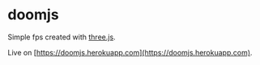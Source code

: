 # doomjs
Simple fps created with [three.js](http://threejs.org).

Live on [https://doomjs.herokuapp.com](https://doomjs.herokuapp.com).
